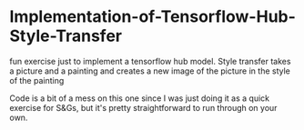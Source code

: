 # Implementation-of-Tensorflow-Hub-Style-Transfer
fun exercise just to implement a tensorflow hub model. Style transfer takes a picture and a painting and creates a new image of the picture in the style of the painting


Code is a bit of a mess on this one since I was just doing it as a quick exercise for S&Gs, but it's pretty straightforward to run through on your own.

